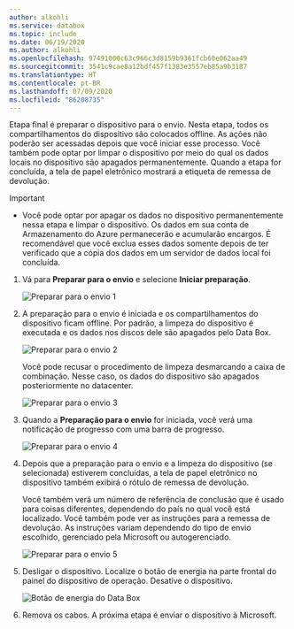 ```yaml
---
author: alkohli
ms.service: databox
ms.topic: include
ms.date: 06/19/2020
ms.author: alkohli
ms.openlocfilehash: 97491000c63c966c3d8159b9361fcb60e062aa49
ms.sourcegitcommit: 3541c9cae8a12bdf457f1383e3557eb85a9b3187
ms.translationtype: HT
ms.contentlocale: pt-BR
ms.lasthandoff: 07/09/2020
ms.locfileid: "86208735"
---
```

Etapa final é preparar o dispositivo para o envio. Nesta etapa, todos os compartilhamentos do dispositivo são colocados offline. As ações não poderão ser acessadas depois que você iniciar esse processo. Você também pode optar por limpar o dispositivo por meio do qual os dados locais no dispositivo são apagados permanentemente. Quando a etapa for concluída, a tela de papel eletrônico mostrará a etiqueta de remessa de devolução.

> [!IMPORTANT]
> - Você pode optar por apagar os dados no dispositivo permanentemente nessa etapa e limpar o dispositivo. Os dados em sua conta de Armazenamento do Azure permanecerão e acumularão encargos. É recomendável que você exclua esses dados somente depois de ter verificado que a cópia dos dados em um servidor de dados local foi concluída.

1. Vá para **Preparar para o envio** e selecione **Iniciar preparação**. 
   
    ![Preparar para o envio 1](media/data-box-export-prepare-to-ship/prepare-to-ship1.png)

 
2. A preparação para o envio é iniciada e os compartilhamentos do dispositivo ficam offline. Por padrão, a limpeza do dispositivo é executada e os dados nos discos dele são apagados pelo Data Box. 


    ![Preparar para o envio 2](media/data-box-export-prepare-to-ship/prepare-to-ship2.png)

    Você pode recusar o procedimento de limpeza desmarcando a caixa de combinação. Nesse caso, os dados do dispositivo são apagados posteriormente no datacenter.

    ![Preparar para o envio 3](media/data-box-export-prepare-to-ship/prepare-to-ship3.png)


3. Quando a **Preparação para o envio** for iniciada, você verá uma notificação de progresso com uma barra de progresso.

    ![Preparar para o envio 4](media/data-box-export-prepare-to-ship/prepare-to-ship4.png)

4. Depois que a preparação para o envio e a limpeza do dispositivo (se selecionada) estiverem concluídas, a tela de papel eletrônico no dispositivo também exibirá o rótulo de remessa de devolução. 

    Você também verá um número de referência de conclusão que é usado para coisas diferentes, dependendo do país no qual você está localizado. Você também pode ver as instruções para a remessa de devolução. As instruções variam dependendo do tipo de envio escolhido, gerenciado pela Microsoft ou autogerenciado. 
        
    ![Preparar para o envio 5](media/data-box-export-prepare-to-ship/prepare-to-ship5.png)


5. Desligar o dispositivo. Localize o botão de energia na parte frontal do painel do dispositivo de operação. Desative o dispositivo.

    ![Botão de energia do Data Box](media/data-box-export-prepare-to-ship/data-box-powered-door-open.png)

6. Remova os cabos. A próxima etapa é enviar o dispositivo à Microsoft.
